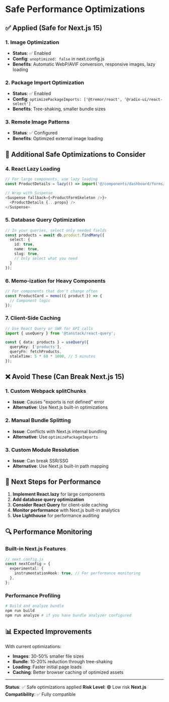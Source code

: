 # Safe Performance Optimizations

## ✅ Applied (Safe for Next.js 15)

### 1. **Image Optimization**
- **Status**: ✅ Enabled
- **Config**: `unoptimized: false` in next.config.js
- **Benefits**: Automatic WebP/AVIF conversion, responsive images, lazy loading

### 2. **Package Import Optimization**
- **Status**: ✅ Enabled
- **Config**: `optimizePackageImports: ['@tremor/react', '@radix-ui/react-select']`
- **Benefits**: Tree-shaking, smaller bundle sizes

### 3. **Remote Image Patterns**
- **Status**: ✅ Configured
- **Benefits**: Optimized external image loading

## 🔄 Additional Safe Optimizations to Consider

### 4. **React Lazy Loading**
```typescript
// For large components, use lazy loading
const ProductDetails = lazy(() => import('@/components/dashboard/forms/product-details'));

// Wrap with Suspense
<Suspense fallback={<ProductFormSkeleton />}>
  <ProductDetails {...props} />
</Suspense>
```

### 5. **Database Query Optimization**
```typescript
// In your queries, select only needed fields
const products = await db.product.findMany({
  select: {
    id: true,
    name: true,
    slug: true,
    // Only select what you need
  }
});
```

### 6. **Memo-ization for Heavy Components**
```typescript
// For components that don't change often
const ProductCard = memo(({ product }) => {
  // Component logic
});
```

### 7. **Client-Side Caching**
```typescript
// Use React Query or SWR for API calls
import { useQuery } from '@tanstack/react-query';

const { data: products } = useQuery({
  queryKey: ['products'],
  queryFn: fetchProducts,
  staleTime: 5 * 60 * 1000, // 5 minutes
});
```

## ❌ Avoid These (Can Break Next.js 15)

### 1. **Custom Webpack splitChunks**
- **Issue**: Causes "exports is not defined" error
- **Alternative**: Use Next.js built-in optimizations

### 2. **Manual Bundle Splitting**
- **Issue**: Conflicts with Next.js internal bundling
- **Alternative**: Use `optimizePackageImports`

### 3. **Custom Module Resolution**
- **Issue**: Can break SSR/SSG
- **Alternative**: Use Next.js built-in path mapping

## 🎯 Next Steps for Performance

1. **Implement React.lazy** for large components
2. **Add database query optimization** 
3. **Consider React Query** for client-side caching
4. **Monitor performance** with Next.js built-in analytics
5. **Use Lighthouse** for performance auditing

## 🔍 Performance Monitoring

### Built-in Next.js Features
```typescript
// next.config.js
const nextConfig = {
  experimental: {
    instrumentationHook: true, // For performance monitoring
  },
};
```

### Performance Profiling
```bash
# Build and analyze bundle
npm run build
npm run analyze # if you have bundle analyzer configured
```

## 📊 Expected Improvements

With current optimizations:
- **Images**: 30-50% smaller file sizes
- **Bundle**: 10-20% reduction through tree-shaking
- **Loading**: Faster initial page loads
- **Caching**: Better browser caching of optimized assets

---
**Status**: ✅ Safe optimizations applied
**Risk Level**: 🟢 Low risk
**Next.js Compatibility**: ✅ Fully compatible 